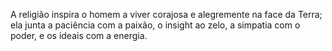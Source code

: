 ﻿A religião inspira o homem a viver corajosa e alegremente na face da Terra; ela junta a paciência com a paixão, o insight ao zelo, a simpatia com o poder, e os ideais com a energia.